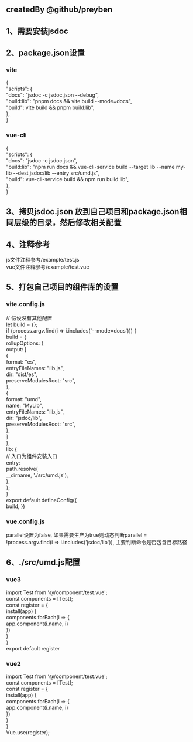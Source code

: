 ## createdBy @github/preyben

## 1、需要安装jsdoc
## 2、package.json设置
### vite
{  
  "scripts": {  
    "docs": "jsdoc -c jsdoc.json --debug",  
    "build:lib": "pnpm docs && vite build --mode=docs",  
    "build": vite build && pnpm build:lib",  
  },  
}  

### vue-cli
{  
  "scripts": {  
    "docs": "jsdoc -c jsdoc.json",  
    "build:lib": "npm run docs && vue-cli-service build --target lib --name my-lib --dest jsdoc/lib --entry src/umd.js",  
    "build": vue-cli-service build && npm run build:lib",  
  },  
}  

## 3、拷贝jsdoc.json 放到自己项目和package.json相同层级的目录，然后修改相关配置

## 4、注释参考
js文件注释参考/example/test.js  
vue文件注释参考/example/test.vue

## 5、打包自己项目的组件库的设置
### vite.config.js
// 假设没有其他配置  
let build = {};  
if (process.argv.find(i => i.includes('--mode=docs'))) {  
  build = {  
    rollupOptions: {  
      output: [  
        {  
          format: "es",  
          entryFileNames: "lib.js",  
          dir: "dist/es",  
          preserveModulesRoot: "src",  
        },  
        {  
          format: "umd",  
          name: "MyLib",  
          entryFileNames: "lib.js",  
          dir: "jsdoc/lib",  
          preserveModulesRoot: "src",  
        },  
      ]  
    },  
    lib: {  
      // 入口为组件安装入口  
      entry:  
        path.resolve(  
          __dirname, './src/umd.js'),  
    },  
  };  
}  
export default defineConfig({  
  build, 
})  

### vue.config.js  
parallel设置为false, 如果需要生产为true则动态判断parallel = !process.argv.find(i => i.includes('jsdoc/lib')), 主要判断命令是否包含目标路径  

## 6、./src/umd.js配置
### vue3
import Test from '@/component/test.vue';  
const components = [Test];  
const register = {  
  install(app) {  
    components.forEach(i => {  
      app.component(i.name, i)  
    })  
  }  
}  
export default register  

### vue2
import Test from '@/component/test.vue';  
const components = [Test];  
const register = {  
  install(app) {  
    components.forEach(i => {  
      app.component(i.name, i)  
    })  
  }  
}  
Vue.use(register);  
